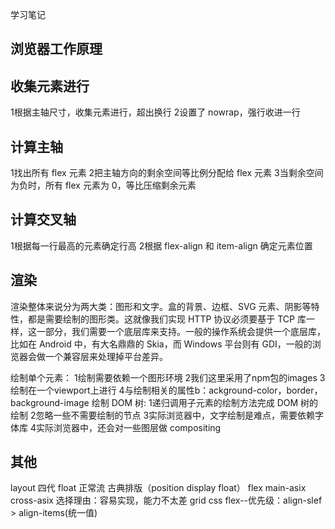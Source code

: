 学习笔记

浏览器工作原理
--------------------------------------------------

收集元素进行
--------------------------------------------------

1根据主轴尺寸，收集元素进行，超出换行
2设置了 nowrap，强行收进一行

计算主轴
--------------------------------------------------

1找出所有 flex 元素
2把主轴方向的剩余空间等比例分配给 flex 元素
3当剩余空间为负时，所有 flex 元素为 0，等比压缩剩余元素

计算交叉轴
--------------------------------------------------

1根据每一行最高的元素确定行高
2根据 flex-align 和 item-align 确定元素位置

渲染
--------------------------------------------------

渲染整体来说分为两大类：图形和文字。盒的背景、边框、SVG 元素、阴影等特性，都是需要绘制的图形类。这就像我们实现 HTTP 协议必须要基于 TCP 库一样，这一部分，我们需要一个底层库来支持。一般的操作系统会提供一个底层库，比如在 Android 中，有大名鼎鼎的 Skia，而 Windows 平台则有 GDI，一般的浏览器会做一个兼容层来处理掉平台差异。


绘制单个元素：
1绘制需要依赖一个图形环境
2我们这里采用了npm包的images
3绘制在一个viewport上进行
4与绘制相关的属性b：ackground-color，border，
background-image
绘制 DOM 树:
1递归调用子元素的绘制方法完成 DOM 树的绘制
2忽略一些不需要绘制的节点
3实际浏览器中，文字绘制是难点，需要依赖字体库
4实际浏览器中，还会对一些图层做 compositing

其他
--------------------------------------------------

layout 四代
float 正常流 古典排版（position display float）
flex
main-asix
cross-asix
选择理由：容易实现，能力不太差
grid
css 
flex--优先级：align-slef > align-items(统一值)